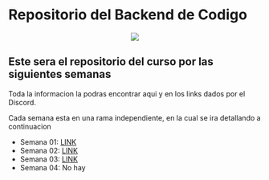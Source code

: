# Repositorio del Backend de Codigo

<p align="center">
    <img src="https://codigo.edu.pe/public/img/codigo-logo.png">
</p>

## Este sera el repositorio del curso por las siguientes semanas

Toda la informacion la podras encontrar aqui y en los links dados por el Discord.

Cada semana esta en una rama independiente, en la cual se ira detallando a continuacion

- Semana 01: <a href="https://github.com//backend-g9/tree/semana01">LINK</a>
- Semana 02: <a href="https://github.com//backend-g9/tree/semana02">LINK</a>
- Semana 03: <a href="https://github.com//backend-g9/tree/semana03">LINK</a>
- Semana 04: No hay